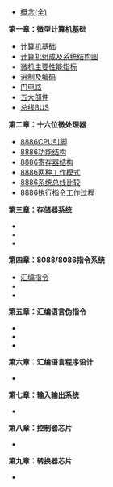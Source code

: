 - [概念(全)]()

**第一章：微型计算机基础**

- [计算机基础](第一章/)
- [计算机组成及系统结构图](第一章/)
- [微机主要性能指标](第一章/)
- [进制及编码](第一章/进制及编码.md)
- [门电路](第一章/门电路.md)
- [五大部件](第一章/)
- [总线BUS](第一章/)

**第二章：十六位微处理器**

- [8886CPU引脚]()
- [8886功能结构]()
- [8886寄存器结构]()
- [8886两种工作模式]()
- [8886系统总线比较]()
- [8886执行指令工作过程]()

**第三章：存储器系统**

- 
- 
- 

**第四章：8088/8086指令系统**

- [汇编指令]()
- 
- 

**第五章：汇编语言伪指令**

- 
- 
- 

**第六章：汇编语言程序设计**

- 

**第七章：输入输出系统**

- 

**第八章：控制器芯片**

- 

**第九章：转换器芯片**

- 